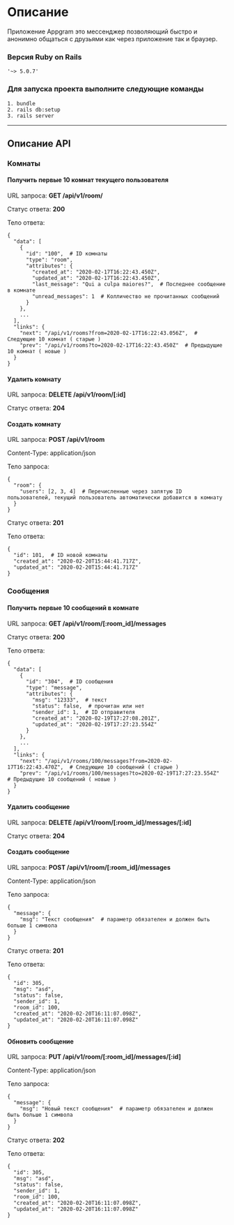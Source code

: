 # Описание

Приложение Appgram это мессенджер позволяющий быстро и анонимно общаться с друзьями как через приложение так и браузер.

### Версия Ruby on Rails
```
'~> 5.0.7'
```
### Для запуска проекта выполните следующие команды
```
1. bundle
2. rails db:setup
3. rails server
```

---

## Описание API

### Комнаты

#### Получить первые 10 комнат текущего пользователя

URL запроса: **GET /api/v1/room/**

Статус ответа: **200**

Тело ответа:

```
{
  "data": [
    {
      "id": "100",  # ID комнаты
      "type": "room",
      "attributes": {
        "created_at": "2020-02-17T16:22:43.450Z",
        "updated_at": "2020-02-17T16:22:43.450Z",
        "last_message": "Qui a culpa maiores?",  # Последнее сообщение в комнате
        "unread_messages": 1  # Колличество не прочитанных сообщений
      }
    },
    ...
  ],
  "links": {
    "next": "/api/v1/rooms?from=2020-02-17T16:22:43.056Z",  # Следующие 10 комнат ( старые )
    "prev": "/api/v1/rooms?to=2020-02-17T16:22:43.450Z"  # Предыдущие 10 комнат ( новые )
  }
}
```

#### Удалить комнату

URL запроса: **DELETE /api/v1/room/[:id]**

Статус ответа: **204**

#### Создать комнату

URL запроса: **POST /api/v1/room**

Content-Type: application/json

Тело запроса:

```
{
  "room": {
    "users": [2, 3, 4]  # Перечисленные через запятую ID пользователей, текущий пользователь автоматически добавится в комнату
  }
}
```

Статус ответа: **201**

Тело ответа:
```
{
  "id": 101,  # ID новой комнаты
  "created_at": "2020-02-20T15:44:41.717Z",
  "updated_at": "2020-02-20T15:44:41.717Z"
}
```

### Сообщения

#### Получить первые 10 сообщений в комнате

URL запроса: **GET /api/v1/room/[:room_id]/messages**

Статус ответа: **200**

Тело ответа:

```
{
  "data": [
    {
      "id": "304",  # ID сообщения
      "type": "message",
      "attributes": {
        "msg": "12333",  # текст 
        "status": false,  # прочитан или нет
        "sender_id": 1,  # ID отправителя
        "created_at": "2020-02-19T17:27:08.201Z",
        "updated_at": "2020-02-19T17:27:23.554Z"
      }
    },
    ...
  ],
  "links": {
    "next": "/api/v1/rooms/100/messages?from=2020-02-17T16:22:43.470Z",  # Следующие 10 сообщений ( старые )
    "prev": "/api/v1/rooms/100/messages?to=2020-02-19T17:27:23.554Z"  # Предыдущие 10 сообщений ( новые )
  }
}
```

#### Удалить сообщение

URL запроса: **DELETE /api/v1/room/[:room_id]/messages/[:id]**

Статус ответа: **204**

#### Создать сообщение

URL запроса: **POST /api/v1/room/[:room_id]/messages**

Content-Type: application/json

Тело запроса:

```
{
  "message": {
    "msg": "Текст сообщения"  # параметр обязателен и должен быть больше 1 символа
  }
}
```

Статус ответа: **201**

Тело ответа:
```
{
  "id": 305,
  "msg": "asd",
  "status": false,
  "sender_id": 1,
  "room_id": 100,
  "created_at": "2020-02-20T16:11:07.098Z",
  "updated_at": "2020-02-20T16:11:07.098Z"
}
```

#### Обновить сообщение

URL запроса: **PUT /api/v1/room/[:room_id]/messages/[:id]**

Content-Type: application/json

Тело запроса:

```
{
  "message": {
    "msg": "Новый текст сообщения"  # параметр обязателен и должен быть больше 1 символа
  }
}
```

Статус ответа: **202**

Тело ответа:
```
{
  "id": 305,
  "msg": "asd",
  "status": false,
  "sender_id": 1,
  "room_id": 100,
  "created_at": "2020-02-20T16:11:07.098Z",
  "updated_at": "2020-02-20T16:11:07.098Z"
}
```
